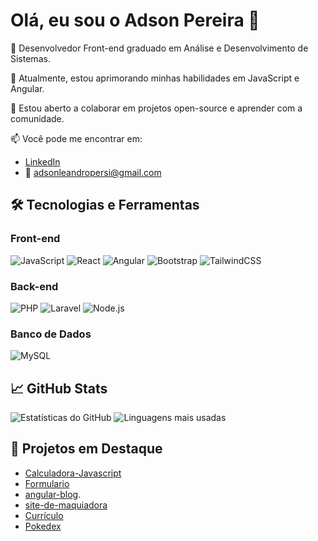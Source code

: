# Olá, eu sou o Adson Pereira 👋

🔭 Desenvolvedor Front-end graduado em Análise e Desenvolvimento de Sistemas.

🌱 Atualmente, estou aprimorando minhas habilidades em JavaScript e Angular.

💬 Estou aberto a colaborar em projetos open-source e aprender com a comunidade.

📫 Você pode me encontrar em:
- [LinkedIn](https://www.linkedin.com/in/adsonpereira)
- 📧 adsonleandropersi@gmail.com

## 🛠️ Tecnologias e Ferramentas

### Front-end
![JavaScript](https://img.shields.io/badge/-JavaScript-black?style=flat-square&logo=javascript)
![React](https://img.shields.io/badge/-React-black?style=flat-square&logo=react)
![Angular](https://img.shields.io/badge/-Angular-black?style=flat-square&logo=angular)
![Bootstrap](https://img.shields.io/badge/-Bootstrap-black?style=flat-square&logo=bootstrap)
![TailwindCSS](https://img.shields.io/badge/-TailwindCSS-black?style=flat-square&logo=tailwindcss)

### Back-end
![PHP](https://img.shields.io/badge/-PHP-black?style=flat-square&logo=php)
![Laravel](https://img.shields.io/badge/-Laravel-black?style=flat-square&logo=laravel)
![Node.js](https://img.shields.io/badge/-Node.js-black?style=flat-square&logo=nodedotjs)

### Banco de Dados
![MySQL](https://img.shields.io/badge/-MySQL-black?style=flat-square&logo=mysql)

## 📈 GitHub Stats

![Estatísticas do GitHub](https://github-readme-stats.vercel.app/api?username=AdsonPereira&show_icons=true&theme=tokyonight)
![Linguagens mais usadas](https://github-readme-stats.vercel.app/api/top-langs/?username=AdsonPereira&layout=compact&theme=tokyonight)

## 📌 Projetos em Destaque

- [Calculadora-Javascript](https://github.com/AdsonPereira/Calculadora-Javascript)
- [Formulario](https://github.com/AdsonPereira/Formulario)
- [angular-blog](https://github.com/AdsonPereira/angular-blog).
- [site-de-maquiadora](https://github.com/AdsonPereira/site-de-maquiadora)
- [Currículo](https://github.com/AdsonPereira/cv)
- [Pokedex](https://github.com/AdsonPereira/js-developer-pokedex)
